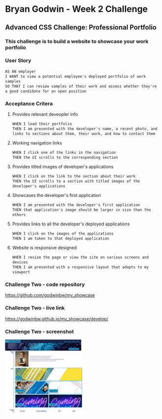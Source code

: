 # **Bryan Godwin - Week 2 Challenge**

## **Advanced CSS Challenge: Professional Portfolio**

### This challenge is to build a website to showcase your work portfolio

### **User Story**

    AS AN employer
    I WANT to view a potential employee's deployed portfolio of work samples
    SO THAT I can review samples of their work and assess whether they're a good candidate for an open position

### **Acceptance Critera**

1.  Provides relevant deveopler info

        WHEN I load their portfolio
        THEN I am presented with the developer's name, a recent photo, and links to sections about them, their work, and how to contact them

2.  Working navigation links

        WHEN I click one of the links in the navigation
        THEN the UI scrolls to the corresponding section

3.  Provides titled images of developer's applications

        WHEN I click on the link to the section about their work
        THEN the UI scrolls to a section with titled images of the developer's applications

4.  Showcases the developer's first application

        WHEN I am presented with the developer's first application
        THEN that application's image should be larger in size than the others

5.  Provides links to all the developer's deployed applications

        WHEN I click on the images of the applications
        THEN I am taken to that deployed application

6.  Website is responsive designed

        WHEN I resize the page or view the site on various screens and devices
        THEN I am presented with a responsive layout that adapts to my viewport

### **Challenge Two - code repository**

<https://github.com/godwinbw/my_showcase>

### **Challenge Two - live link**

<https://godwinbw.github.io/my_showcase/develop/>

### **Challenge Two - screenshot**

<img src="./challenge_2_screenshot.png" style="width: 50%; height=auto;">
